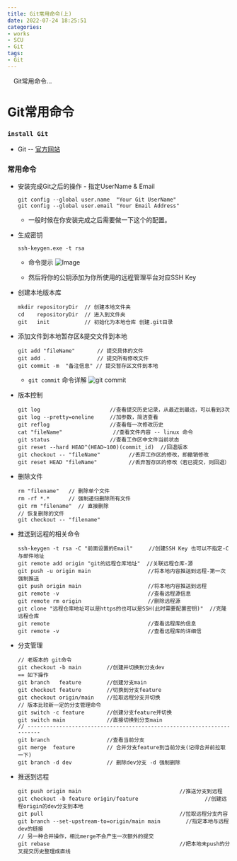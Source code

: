 ```yaml
---
title: Git常用命令(上)
date: 2022-07-24 18:25:51
categories:
- works
- SCU
- Git
tags:
- Git
---
```


<p>
&ensp;&ensp;Git常用命令...
</p>

<!-- more -->

# Git常用命令


### `install Git`

- Git -- [官方网站](https://git-scm.com/)


### 常用命令

- 安装完成Git之后的操作 - 指定UserName & Email

    ```git
    git config --global user.name  "Your Git UserName"
    git config --global user.email "Your Email Address"
    ```

    -  一般时候在你安装完成之后需要做一下这个的配置。

- 生成密钥

    ```git
    ssh-keygen.exe -t rsa
    ```

    - 命令提示 
        ![Image](https://raw.githubusercontent.com/Ranbun/images/main/blog/git/ssh-genkey.png)

    - 然后将你的公钥添加为你所使用的远程管理平台对应SSH Key

- 创建本地版本库

    ```git
    mkdir repositoryDir  // 创建本地文件夹
    cd    repositoryDir  // 进入到文件夹
    git   init           // 初始化为本地仓库 创建.git目录
    ```

- 添加文件到本地暂存区&提交文件到本地

    ```git
    git add "fileName"       // 提交具体的文件 
    git add .                // 提交所有修改文件
    git commit -m  "备注信息" // 提交暂存区文件到本地
    ```

    - `git commit` 命令详解
        ![git commit](https://raw.githubusercontent.com/Ranbun/images/main/blog/git/git-commit.png)


- 版本控制

    ```git
    git log                      //查看提交历史记录，从最近到最远，可以看到3次
    git log --pretty=oneline     //加参数，简洁查看
    git reflog                   //查看每一次修改历史
    cat "fileName"                //查看文件内容 -- linux 命令
    git status                   //查看工作区中文件当前状态
    git reset --hard HEAD^(HEAD~100)(commit_id)  //回退版本
    git checkout -- "fileName"         //丢弃工作区的修改，即撤销修改
    git reset HEAD "fileName"          //丢弃暂存区的修改（若已提交，则回退）
    ```

- 删除文件

    ```git
    rm "filename"   // 删除单个文件 
    rm -rf *.*      // 强制递归删除所有文件
    git rm "filename"  // 直接删除
    // 恢复删除的文件
    git checkout -- "filename"
    ```

- 推送到远程的相关命令

    ```git
    ssh-keygen -t rsa -C "前面设置的Email"     //创建SSH Key 也可以不指定-C与邮件地址
    git remote add origin "git的远程仓库地址"  //关联远程仓库-源
    git push -u origin main                  //将本地内容推送到远程-第一次强制推送
    git push origin main                     //将本地内容推送到远程
    git remote -v                            //查看远程源信息
    git remote rm origin                     //删除远程源
    git clone "远程仓库地址可以是https的也可以是SSH(此时需要配置密钥)"  //克隆远程仓库
    git remote                               //查看远程库的信息
    git remote -v                            //查看远程库的详细信
    ```

- 分支管理

    ```git
    // 老版本的 git命令 
    git checkout -b main        //创建并切换到分支dev
    == 如下操作
    git branch   feature        //创建分支main
    git checkout feature        //切换到分支feature
    git checkout origin/main    //拉取远程分支并切换
    // 版本比较新一定的分支管理命令 
    git switch -c feature       //创建分支feature并切换
    git switch main             //直接切换到分支main
    // -----------------------------------------------------------------------
    git branch                  //查看当前分支
    git merge  feature          // 合并分支feature到当前分支(记得合并前拉取一下)
    git branch -d dev           // 删除dev分支 -d 强制删除
    ```

- 推送到远程

    ```git
    git push origin main                               //推送分支到远程
    git checkout -b feature origin/feature                     //创建远程origin的dev分支到本地
    git pull                                           //拉取远程分支内容
    git branch --set-upstream-to=origin/main main        //指定本地与远程dev的链接
    // 另一种合并操作，相比merge不会产生一次额外的提交
    git rebase                                         //把本地未push的分叉提交历史整理成直线
    ```



